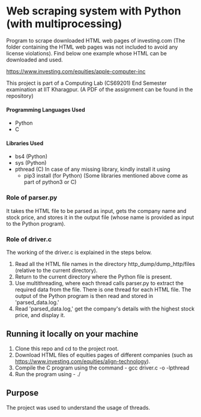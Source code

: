 
# Web scraping system with Python (with multiprocessing)

Program to scrape downloaded HTML web pages of investing.com (The folder containing the HTML web pages was not included to avoid any license violations). Find below one example whose HTML can be downloaded and used. 

https://www.investing.com/equities/apple-computer-inc

This project is part of a Computing Lab (CS69201) End Semester examination at IIT Kharagpur. (A PDF of the assignment can be found in the repository)

#### Programming Languages Used
* Python
* C

#### Libraries Used
* bs4 (Python)
* sys (Python)
* pthread (C)
In case of any missing library, kindly install it using 
    - pip3 install <library name> (for Python)
(Some libraries mentioned above come as part of python3 or C)

### Role of parser.py 
It takes the HTML file to be parsed as input, gets the company name and stock price, and stores it in the output file (whose name is provided as input to the Python program).

### Role of driver.c
The working of the driver.c is explained in the steps below.
1. Read all the HTML file names in the directory http_dump/dump_http/files (relative to the current directory).
2. Return to the current directory where the Python file is present.
3. Use multithreading, where each thread calls parser.py to extract the required data from the file. There is one thread for each HTML file. The output of the Python program is then read and stored in 'parsed_data.log.'
4. Read 'parsed_data.log,' get the company's details with the highest stock price, and display it.

## Running it locally on your machine

1. Clone this repo and cd to the project root.
2. Download HTML files of equities pages of different companies (such as https://www.investing.com/equities/align-technology).
3. Compile the C program using the command - gcc driver.c -o <name of the program> -lpthread
4. Run the program using - ./<name of the program>
## Purpose

The project was used to understand the usage of threads.
